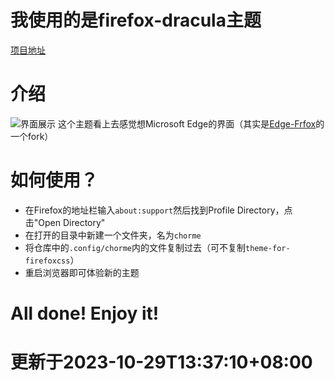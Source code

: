 # 我使用的是firefox-dracula主题
[项目地址](https://github.com/jannikbuscha/firefox-dracula)

# 介绍
![界面展示](https://cdn.jsdelivr.net/gh/PILIHU2022/images-bed/Firefox-theme-example.png)
这个主题看上去感觉想Microsoft Edge的界面（其实是[Edge-Frfox](https://github.com/bmFtZQ/edge-frfox)的一个fork）

# 如何使用？
- 在Firefox的地址栏输入`about:support`然后找到Profile Directory，点击"Open Directory"
- 在打开的目录中新建一个文件夹，名为`chorme`
- 将仓库中的`.config/chorme`内的文件复制过去（可不复制`theme-for-firefoxcss`）
- 重启浏览器即可体验新的主题

# All done! Enjoy it!

# 更新于2023-10-29T13:37:10+08:00
